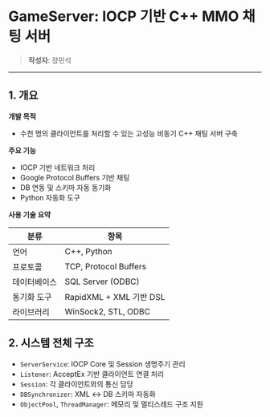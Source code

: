 # GameServer: IOCP 기반 C++ MMO 채팅 서버

> **작성자**: 장민석

---

## 1. 개요

**개발 목적**  
- 수천 명의 클라이언트를 처리할 수 있는 고성능 비동기 C++ 채팅 서버 구축

**주요 기능**  
- IOCP 기반 네트워크 처리  
- Google Protocol Buffers 기반 채팅  
- DB 연동 및 스키마 자동 동기화  
- Python 자동화 도구  

**사용 기술 요약**

| 분류       | 항목                        |
|------------|-----------------------------|
| 언어       | C++, Python                 |
| 프로토콜   | TCP, Protocol Buffers       |
| 데이터베이스 | SQL Server (ODBC)          |
| 동기화 도구 | RapidXML + XML 기반 DSL     |
| 라이브러리 | WinSock2, STL, ODBC         |

## 2. 시스템 전체 구조

- `ServerService`: IOCP Core 및 Session 생명주기 관리  
- `Listener`: AcceptEx 기반 클라이언트 연결 처리  
- `Session`: 각 클라이언트와의 통신 담당  
- `DBSynchronizer`: XML ↔ DB 스키마 자동화  
- `ObjectPool`, `ThreadManager`: 메모리 및 멀티스레드 구조 지원
